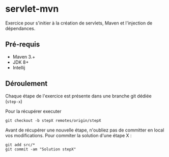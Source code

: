 # servlet-mvn

Exercice pour s'initier à la création de servlets, Maven et l'injection de dépendances.

## Pré-requis

- Maven 3.+
- JDK 8+
- Intellij


## Déroulement

Chaque étape de l'exercice est présente dans une branche git dédiée (`step-x`) 

Pour la récupérer  executer
```
git checkout -b stepX remotes/origin/stepX
``` 

Avant de récupérer une nouvelle étape, n'oubliez pas de committer en local vos modifications. Pour commiter la solution d'une étape X :

```
git add src/*
git commit -am "Solution stepX"
```

